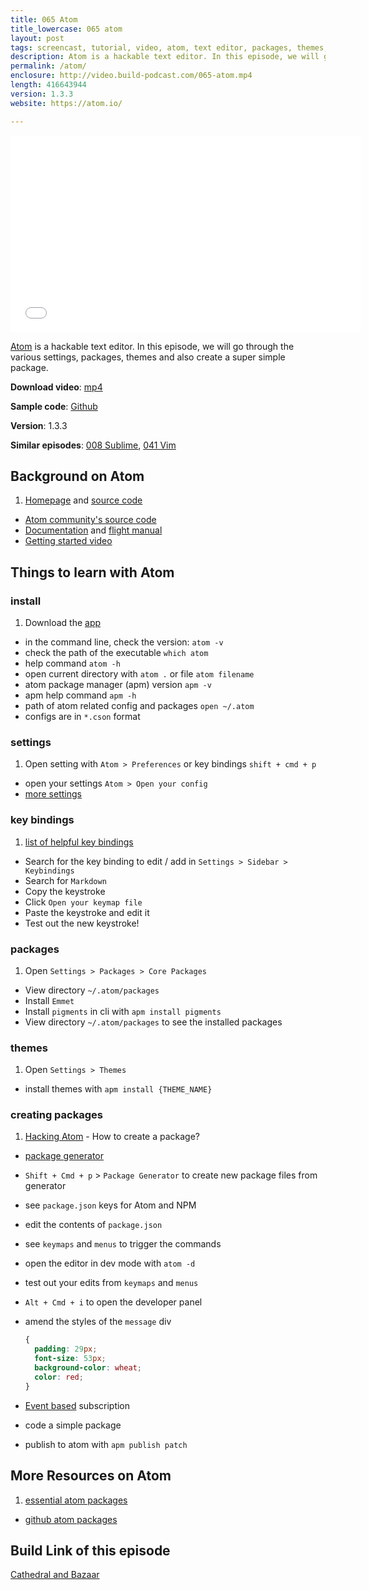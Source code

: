 ```yaml
---
title: 065 Atom
title_lowercase: 065 atom
layout: post
tags: screencast, tutorial, video, atom, text editor, packages, themes, electron
description: Atom is a hackable text editor. In this episode, we will go through the various settings, packages, themes and also create a super simple package.
permalink: /atom/
enclosure: http://video.build-podcast.com/065-atom.mp4
length: 416643944
version: 1.3.3
website: https://atom.io/

---
```


<div id="video"><iframe width="560" height="315" src="//www.youtube.com/embed/6fLGKudBtkc" frameborder="0" allowfullscreen></iframe></div>

[Atom](https://atom.io/) is a hackable text editor. In this episode, we will go through the various settings, packages, themes and also create a super simple package.

<p><strong>Download video</strong>: <a href="http://video.build-podcast.com/065-atom.mp4" download="build-podcast-065-atom.mp4">mp4</a></p>

**Sample code**: [Github](https://github.com/sayanee/build-podcast/tree/master/065-atom)

**Version**: 1.3.3

**Similar episodes**: [008 Sublime](/sublime-text), [041 Vim](/vim)

## Background on Atom

1. [Homepage](https://atom.io/) and [source code](https://github.com/atom/atom)
- [Atom community's source code](https://github.com/atom)
- [Documentation](https://atom.io/docs) and [flight manual](https://atom.io/docs/v1.3.2/)
- [Getting started video](https://www.youtube.com/watch?v=U5POoGSrtGg)

## Things to learn with Atom

### install

1. Download the [app](https://atom.io/)
- in the command line, check the version: `atom -v`
- check the path of the executable `which atom`
- help command `atom -h`
- open current directory with `atom .` or file `atom filename`
- atom package manager (apm) version `apm -v`
- apm help command `apm -h`
- path of atom related config and packages `open ~/.atom`
- configs are in `*.cson` format

### settings

1. Open setting with `Atom > Preferences` or key bindings `shift + cmd + p`
- open your settings `Atom > Open your config`
- [more settings](https://atom.io/docs/latest/using-atom-basic-customization)

### key bindings

1. [list of helpful key bindings](https://github.com/nwinkler/atom-keyboard-shortcuts)
- Search for the key binding to edit / add in `Settings > Sidebar > Keybindings`
- Search for `Markdown`
- Copy the keystroke
- Click `Open your keymap file`
- Paste the keystroke and edit it
- Test out the new keystroke!

### packages

1. Open `Settings > Packages > Core Packages`
- View directory `~/.atom/packages`
- Install `Emmet`
- Install `pigments` in cli with `apm install pigments`
- View directory `~/.atom/packages` to see the installed packages

### themes

1. Open `Settings > Themes`
- install themes with `apm install {THEME_NAME}`

### creating packages

1. [Hacking Atom](https://atom.io/docs/v1.3.2/hacking-atom-tools-of-the-trade) - How to create a package?
- [package generator](https://github.com/atom/package-generator)
- `Shift + Cmd + p` > `Package Generator` to create new package files from generator
- see `package.json` keys for Atom and NPM
- edit the contents of `package.json`
- see `keymaps` and `menus` to trigger the commands
- open the editor in dev mode with `atom -d`
- test out your edits from `keymaps` and `menus`
- `Alt + Cmd + i`  to open the developer panel
- amend the styles of the `message` div

  ```css
  {
    padding: 29px;
    font-size: 53px;
    background-color: wheat;
    color: red;
  }
  ```
- [Event based](https://github.com/atom/event-kit/blob/master/src/composite-disposable.coffee) subscription
- code a simple package
- publish to atom with `apm publish patch`


## More Resources on Atom

1. [essential atom packages](http://blog.hswolff.com/essential-atom-packages/)
- [github atom packages](http://elijahmanor.com/github-atom-packages/)

## Build Link of this episode

[Cathedral and Bazaar](http://www.catb.org/esr/writings/cathedral-bazaar/)
